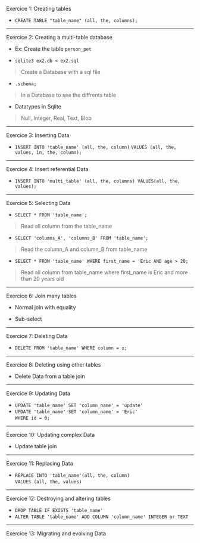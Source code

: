 Exercice 1: Creating tables
- `CREATE TABLE "table_name" (all, the, columns);`
----------------------------------------------------------------------------------
Exercice 2: Creating a multi-table database
- Ex: Create the table `person_pet`

- `sqlite3 ex2.db < ex2.sql`
> Create a Database with a sql file
- `.schema;`
> In a Database to see the diffrents table
- Datatypes in Sqlite
>Null, Integer, Real, Text, Blob
----------------------------------------------------------------------------------
Exercice 3: Inserting Data
- `INSERT INTO 'table_name' (all, the, column)`
    `VALUES (all, the, values, in, the, column);`
----------------------------------------------------------------------------------
Exercice 4: Insert referential Data
- `INSERT INTO 'multi_table' (all, the, columns) VALUES(all, the, values);`
----------------------------------------------------------------------------------
Exercice 5: Selecting Data
- `SELECT * FROM 'table_name';`
> Read all column from the table_name
- `SELECT 'columns_A', 'columns_B' FROM 'table_name';`
> Read the column_A and column_B from table_name
- `SELECT * FROM 'table_name' WHERE first_name = 'Eric AND age > 20;`
> Read all column from table_name where first_name is Eric and more than 20 years old
----------------------------------------------------------------------------------
Exercice 6: Join many tables
- Normal join with equality

- Sub-select
----------------------------------------------------------------------------------
Exercice 7: Deleting Data
- `DELETE FROM 'table_name' WHERE column = x;`
----------------------------------------------------------------------------------
Exercice 8: Deleting using other tables
- Delete Data from a table join
----------------------------------------------------------------------------------
Exercice 9: Updating Data
- `UPDATE 'table_name' SET 'column_name' = 'update'`
- `UPDATE 'table_name' SET 'column_name' = 'Eric'` <br>
`WHERE id = 0;`
----------------------------------------------------------------------------------
Exercice 10: Updating complex Data
- Update table join
----------------------------------------------------------------------------------
Exercice 11: Replacing Data
- `REPLACE INTO 'table_name'(all, the, column)`<br>
`VALUES (all, the, values)`
----------------------------------------------------------------------------------
Exercice 12: Destroying and altering tables
- `DROP TABLE IF EXISTS 'table_name'`
- `ALTER TABLE 'table_name' ADD COLUMN 'column_name' INTEGER or TEXT`
----------------------------------------------------------------------------------
Exercice 13: Migrating and evolving Data 